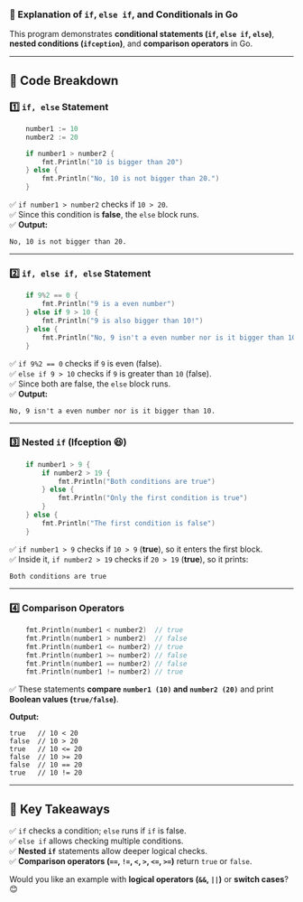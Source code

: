 ### **📌 Explanation of `if`, `else if`, and Conditionals in Go**  

This program demonstrates **conditional statements (`if`, `else if`, `else`)**, **nested conditions (`ifception`)**, and **comparison operators** in Go.

---

## **🔹 Code Breakdown**  

### **1️⃣ `if, else` Statement**
```go
	number1 := 10
	number2 := 20

	if number1 > number2 {
		fmt.Println("10 is bigger than 20")
	} else {
		fmt.Println("No, 10 is not bigger than 20.")
	}
```
✅ `if number1 > number2` checks if `10 > 20`.  
✅ Since this condition is **false**, the `else` block runs.  
✅ **Output:**
```
No, 10 is not bigger than 20.
```

---

### **2️⃣ `if, else if, else` Statement**
```go
	if 9%2 == 0 {
		fmt.Println("9 is a even number")
	} else if 9 > 10 {
		fmt.Println("9 is also bigger than 10!")
	} else {
		fmt.Println("No, 9 isn't a even number nor is it bigger than 10.")
	}
```
✅ `if 9%2 == 0` checks if `9` is even (false).  
✅ `else if 9 > 10` checks if `9` is greater than `10` (false).  
✅ Since both are false, the `else` block runs.  
✅ **Output:**
```
No, 9 isn't a even number nor is it bigger than 10.
```

---

### **3️⃣ Nested `if` (Ifception 😆)**
```go
	if number1 > 9 {
		if number2 > 19 {
			fmt.Println("Both conditions are true")
		} else {
			fmt.Println("Only the first condition is true")
		}
	} else {
		fmt.Println("The first condition is false")
	}
```
✅ `if number1 > 9` checks if `10 > 9` (**true**), so it enters the first block.  
✅ Inside it, `if number2 > 19` checks if `20 > 19` (**true**), so it prints:  
```
Both conditions are true
```

---

### **4️⃣ Comparison Operators**
```go
	fmt.Println(number1 < number2)  // true
	fmt.Println(number1 > number2)  // false
	fmt.Println(number1 <= number2) // true
	fmt.Println(number1 >= number2) // false
	fmt.Println(number1 == number2) // false
	fmt.Println(number1 != number2) // true
```
✅ These statements **compare `number1 (10)` and `number2 (20)`** and print **Boolean values (`true/false`)**.

**Output:**
```
true   // 10 < 20
false  // 10 > 20
true   // 10 <= 20
false  // 10 >= 20
false  // 10 == 20
true   // 10 != 20
```

---

## **🔹 Key Takeaways**
✅ `if` checks a condition; `else` runs if `if` is false.  
✅ `else if` allows checking multiple conditions.  
✅ **Nested `if`** statements allow deeper logical checks.  
✅ **Comparison operators (`==`, `!=`, `<`, `>`, `<=`, `>=`)** return `true` or `false`.  

Would you like an example with **logical operators (`&&`, `||`)** or **switch cases**? 😊